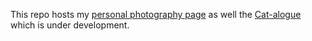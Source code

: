 This repo hosts my [personal photography page](https://sumedh-bits.github.io/) as well the [Cat-alogue](https://sumedh-bits.github.io/cat-alogue/) which is under development.
